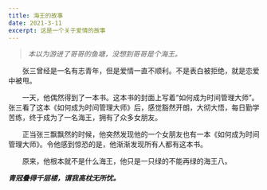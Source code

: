 ```yaml
---
title: 海王的故事
date: 2021-3-11
excerpt: 这是一个关于爱情的故事
---
```

>*本以为游进了哥哥的鱼塘，没想到哥哥是个海王。*

&emsp;&emsp;张三曾经是一名有志青年，但是爱情一直不顺利。不是表白被拒绝，就是恋爱中被甩。

&emsp;&emsp;一天，他偶然得到了一本书。这本书的封面上写着“如何成为时间管理大师”。张三看了这本《如何成为时间管理大师》后，感觉豁然开朗，大彻大悟，每日勤学苦练，终于成为了一名海王，拥有了众多女朋友。

&emsp;&emsp;正当张三飘飘然的时候，他突然发现他的一个女朋友也有一本《如何成为时间管理大师》。令他感到惊恐的是，他渐渐发现所有人都有这本书。

&emsp;&emsp;原来，他根本就不是什么海王，他只是一只绿的不能再绿的海王八。

 ***青冠叠得千层楼，谓我高枕无所忧。***
